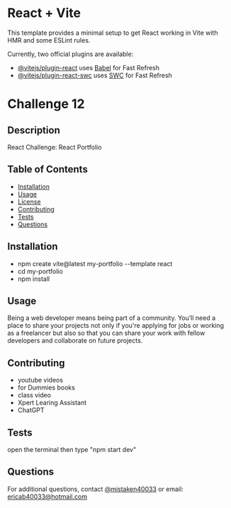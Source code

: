 # React + Vite

This template provides a minimal setup to get React working in Vite with HMR and some ESLint rules.

Currently, two official plugins are available:

- [@vitejs/plugin-react](https://github.com/vitejs/vite-plugin-react/blob/main/packages/plugin-react/README.md) uses [Babel](https://babeljs.io/) for Fast Refresh
- [@vitejs/plugin-react-swc](https://github.com/vitejs/vite-plugin-react-swc) uses [SWC](https://swc.rs/) for Fast Refresh
# Challenge 12

## Description
React Challenge: React Portfolio

## Table of Contents
- [Installation](#installation)
- [Usage](#usage)
- [License](#license)
- [Contributing](#contributing)
- [Tests](#tests)
- [Questions](#questions)

## Installation
 - npm create vite@latest my-portfolio --template react
 - cd my-portfolio
 - npm install

## Usage
Being a web developer means being part of a community. You’ll need a place to share your projects not only if you're applying for jobs or working as a freelancer but also so that you can share your work with fellow developers and collaborate on future projects.


## Contributing
- youtube videos
- for Dummies books
- class video
- Xpert Learing Assistant
- ChatGPT

## Tests
open the terminal then type "npm start dev"

## Questions
For additional questions, contact [@mistaken40033](https://github.com/mistaken40033) or email: ericab40033@hotmail.com
    